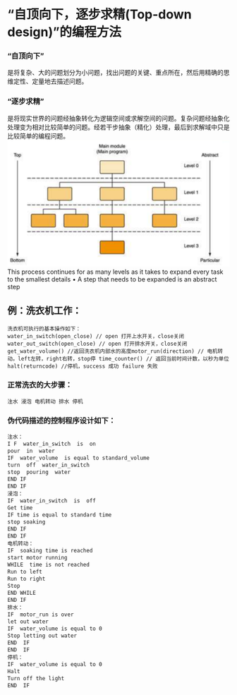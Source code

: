 # “自顶向下，逐步求精(Top-down design)”的编程方法

### “自顶向下” 
是将复杂、大的问题划分为小问题，找出问题的关键、重点所在，然后用精确的思维定性、定量地去描述问题。
### “逐步求精” 
是将现实世界的问题经抽象转化为逻辑空间或求解空间的问题。复杂问题经抽象化处理变为相对比较简单的问题。经若干步抽象（精化）处理，最后到求解域中只是比较简单的编程问题。![](images/tdd.png)This process continues for as many levels as it takes to
expand every task to the smallest details
• A step that needs to be expanded is an abstract step
## 例：洗衣机工作：
    洗衣机可执行的基本操作如下：
    water_in_switch(open_close) // open 打开上水开关，close关闭 water_out_switch(open_close) // open 打开排水开关，close关闭 get_water_volume() //返回洗衣机内部水的高度motor_run(direction) // 电机转动。left左转，right右转，stop停 time_counter() // 返回当前时间计数，以秒为单位 halt(returncode) //停机，success 成功 failure 失败 

### 正常洗衣的大步骤：
    注水 浸泡 电机转动 排水 停机

### 伪代码描述的控制程序设计如下：
    注水：
    I F  water_in_switch  is  on
    pour  in  water 
    IF  water_volume  is equal to standard_volume
    turn  off  water_in_switch
    stop  pouring  water
    END IF
    END IF  
    浸泡：
    IF  water_in_switch  is  off
    Get time
    IF time is equal to standard time
    stop soaking
    END IF 
    END IF  
    电机转动：
    IF  soaking time is reached 
    start motor running
    WHILE  time is not reached
    Run to left 
    Run to right
    Stop
    END WHILE 
    END IF
    排水：
    IF  motor_run is over
    let out water
    IF  water_volume is equal to 0
    Stop letting out water
    END  IF
    END  IF
    停机：
    IF  water_volume is equal to 0
    Halt
    Turn off the light
    END  IF
